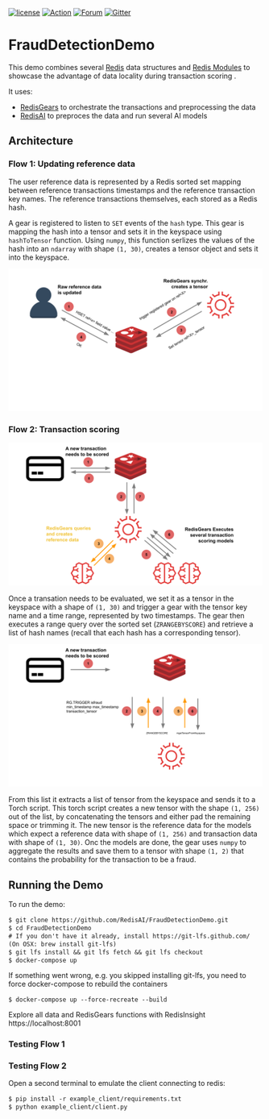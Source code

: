 [![license](https://img.shields.io/github/license/RedisAI/FraudDetectionDemo.svg)](https://github.com/RedisAI/FraudDetectionDemo)
[![Action](https://github.com/RedisAI/FraudDetectionDemo/workflows/Docker-CI/badge.svg)](https://github.com/RedisAI/FraudDetectionDemo/actions?query=workflow%3ADocker-CI)
[![Forum](https://img.shields.io/badge/Forum-RedisAI-blue)](https://forum.redislabs.com/c/modules/redisai)
[![Gitter](https://badges.gitter.im/RedisLabs/RedisAI.svg)](https://gitter.im/RedisLabs/RedisAI?utm_source=badge&utm_medium=badge&utm_campaign=pr-badge)

# FraudDetectionDemo

This demo combines several [Redis](https://redis.io) data structures and [Redis Modules](https://redis.io/topics/modules-intro)
to showcase the advantage of data locality during transaction scoring .

It uses:

* [RedisGears](https://oss.redislabs.com/redisgears/) to orchestrate the transactions and preprocessing the data
* [RedisAI](https://oss.redislabs.com/redisai/) to preproces the data and run several AI models

## Architecture
### Flow 1: Updating reference data
The user reference data is represented by a Redis sorted set mapping between reference transactions timestamps and the
reference transaction key names. The reference transactions themselves, each stored as a Redis hash. 

A gear is registered to listen to `SET` events of the `hash` type. This gear is mapping the hash into a tensor and sets
it in the keyspace using `hashToTensor` function. Using `numpy`, this function serlizes the values of the hash into an
`ndarray` with shape `(1, 30)`, creates a tensor object and sets it into the keyspace.


![Updating reference data](./flow1.png "Updating reference data")


### Flow 2: Transaction scoring
![High level architecture](./flow2.png "High level architecture")

Once a transation needs to be evaluated, we set it as a tensor in the keyspace with a shape of `(1, 30)` and trigger a gear with the tensor key name
and a time range, represented by two timestamps. The gear then executes a range query over the sorted set (`ZRANGEBYSCORE`) 
and retrieve a list of hash names (recall that each hash has a corresponding tensor).

![Architecture](./flow3.png)

From this list it extracts a list of tensor from the keyspace and sends it to a Torch script. This torch script creates a
new tensor with the shape `(1, 256)` out of the list, by concatenating the tensors and either pad the remaining space or trimming it.
The new tensor is the reference data for the models which expect a reference data with shape of `(1, 256)` and transaction data 
with shape of `(1, 30)`. Onc the models are done, the gear uses `numpy` to aggregate the results and save them to a tensor
with shape `(1, 2)` that contains the probability for the transaction to be a fraud.

## Running the Demo
To run the demo:
```
$ git clone https://github.com/RedisAI/FraudDetectionDemo.git
$ cd FraudDetectionDemo
# If you don't have it already, install https://git-lfs.github.com/ (On OSX: brew install git-lfs)
$ git lfs install && git lfs fetch && git lfs checkout
$ docker-compose up
```
If something went wrong, e.g. you skipped installing git-lfs, you need to force docker-compose to rebuild the containers
```
$ docker-compose up --force-recreate --build
```
Explore all data and RedisGears functions with RedisInsight
https://localhost:8001

### Testing Flow 1


### Testing Flow 2
Open a second terminal to emulate the client connecting to redis:
```
$ pip install -r example_client/requirements.txt
$ python example_client/client.py
```
